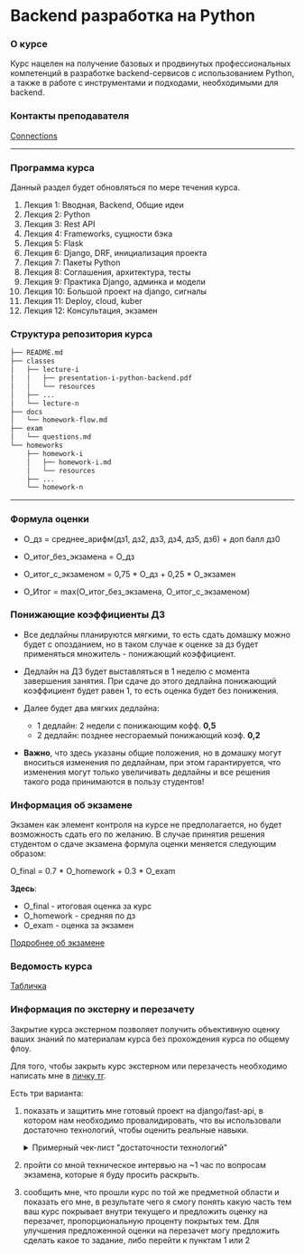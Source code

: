 # Backend разработка на Python


### О курсе

Курс нацелен на получение базовых и продвинутых профессиональных компетенций
в разработке backend-сервисов с использованием Python, а также
в работе с инструментами и подходами, необходимыми для backend.


### Контакты преподавателя

[Connections](https://github.com/JUSSIAR/JUSSIAR/blob/main/connection.md)

----


### Программа курса

Данный раздел будет обновляться по мере течения курса.

1) Лекция 1: Вводная, Backend, Общие идеи
2) Лекция 2: Python
3) Лекция 3: Rest API
4) Лекция 4: Frameworks, сущности бэка
5) Лекция 5: Flask
6) Лекция 6: Django, DRF, инициализация проекта
7) Лекция 7: Пакеты Python
8) Лекция 8: Соглашения, архитектура, тесты
9) Лекция 9: Практика Django, админка и модели
10) Лекция 10: Большой проект на django, сигналы
11) Лекция 11: Deploy, cloud, kuber
12) Лекция 12: Консультация, экзамен


### Структура репозитория курса

```bash
├── README.md
├── classes
│   ├── lecture-i
│   │   ├── presentation-i-python-backend.pdf
│   │   └── resources
│   ├── ...
│   └── lecture-n
├── docs
│   └── homework-flow.md
├── exam
│   └── questions.md
└── homeworks
    ├── homework-i
    │   ├── homework-i.md
    │   └── resources
    ├── ...
    └── homework-n
```

----


### Формула оценки

- О_дз = среднее_арифм(дз1, дз2, дз3, дз4, дз5, дз6) + доп балл дз0

- О_итог_без_экзамена = О_дз

- О_итог_с_экзаменом = 0,75 * О_дз + 0,25 * О_экзамен

- O_Итог = max(О_итог_без_экзамена, О_итог_с_экзаменом)


### Понижающие коэффициенты ДЗ

- Все дедлайны планируются мягкими,
  то есть сдать домашку можно будет с опозданием,
  но в таком случае к оценке за дз будет применяться множитель - понижающий коэффициент.

- Дедлайн на ДЗ будет выставляться в 1 неделю с момента завершения занятия. 
  При сдаче до этого дедлайна понижающий коэффициент будет равен 1, 
  то есть оценка будет без понижения.
  
- Далее будет два мягких дедлайна: 
    + 1 дедлайн: 2 недели с понижающим кофф. **0,5**
    + 2 дедлайн: позднее несгораемый понижающий коэф. **0,2**

- **Важно**, что здесь указаны общие положения, 
  но в домашку могут вноситься изменения по дедлайнам, при этом гарантируется,
  что изменения могут только увеличивать дедлайны и все решения такого рода принимаются
  в пользу студентов!

### Информация об экзамене

Экзамен как элемент контроля на курсе не предполагается,
но будет возможность сдать его по желанию.
В случае принятия решения студентом о сдаче экзамена формула оценки меняется следующим образом:

O_final = 0.7 * O_homework + 0.3 * O_exam

**Здесь**:
- O_final - итоговая оценка за курс
- O_homework - средняя по дз
- O_exam - оценка за экзамен

[Подробнее об экзамене](./exam/questions.md)

### Ведомость курса

[Табличка](https://docs.google.com/spreadsheets/d/1OUW195KKqRxEIR_hcJJiKo0Xxt28so5oNFWlQ8uTGgg/edit?usp=sharing)


### Информация по экстерну и перезачету

Закрытие курса экстерном позволяет получить объективную оценку ваших знаний по материалам курса 
без прохождения курса по общему флоу.

Для того, чтобы закрыть курс экстерном или перезачесть необходимо написать мне в [личку тг](https://t.me/jussiar).

Есть три варианта:

1) показать и защитить мне готовый проект на django/fast-api, в котором нам необходимо провалидировать,
  что вы использовали достаточно технологий, чтобы оценить реальные навыки.
    <details>
        <summary>
            Примерный чек-лист "достаточности технологий"
        </summary>
        
        1) не нарушены принципы REST
        
        2) использована бд
        
        3) написаны тесты
        
        4) применен django/fast-api
        
        5) проект хотя бы как то стуктурно декомпозирован
        
        6) объем проекта либо просто немаленький, либо решает какой то законченный пулл задач. Это нестрогий критерий, но есть пожелание смотреть на что-то содержательное.
        
        7) будет плюсом использование архитектурных или поведенческих паттернов
        
        8) эту штуку надо уметь защитить, то есть ответить на вопросы что и как сделано, а также объяснить почему
    </details>
2) пройти со мной техническое интервью на ~1 час по вопросам экзамена, которые я буду просить раскрыть.
3) сообщить мне, что прошли курс по той же предметной области и показать его мне, 
    в результате чего я смогу понять какую часть тем ваш курс покрывает внутри текущего и предложить оценку на перезачет,
    пропорциональную проценту покрытых тем.
    Для улучшения предложенной оценки на перезачет могу предложить сделать какое то задание, либо перейти к пунктам 1 или 2
